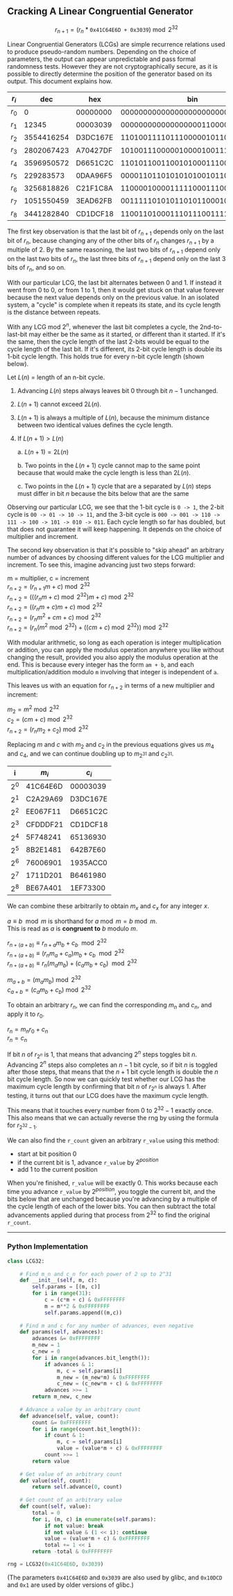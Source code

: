## Cracking A Linear Congruential Generator
$$
r_{n+1} = \left(r_n*\texttt{0x41C64E6D + 0x3039}\right) \bmod 2^{32}
$$

Linear Congruential Generators (LCGs) are simple recurrence relations used to produce pseudo-random numbers.  Depending on the choice of parameters, the output can appear unpredictable and pass formal randomness tests.  However they are not cryptographically secure, as it is possible to directly determine the position of the generator based on its output.  This document explains how.
    
|$r_i$|dec|hex|bin|
|-|-|-|-|
|$r_0$|0|00000000|00000000000000000000000000000000|
|$r_1$|12345|00003039|00000000000000000011000000111001|
|$r_2$|3554416254|D3DC167E|11010011110111000001011001111110|
|$r_3$|2802067423|A70427DF|10100111000001000010011111011111|
|$r_4$|3596950572|D6651C2C|11010110011001010001110000101100|
|$r_5$|229283573|0DAA96F5|00001101101010101001011011110101|
|$r_6$|3256818826|C21F1C8A|11000010000111110001110010001010|
|$r_7$|1051550459|3EAD62FB|00111110101011010110001011111011|
|$r_8$|3441282840|CD1DCF18|11001101000111011100111100011000|

The first key observation is that the last bit of $r_{n+1}$ depends only on the last bit of $r_n$, because changing any of the other bits of $r_n$ changes $r_{n+1}$ by a multiple of 2.  By the same reasoning, the last two bits of $r_{n+1}$ depend only on the last two bits of $r_n$, the last three bits of $r_{n+1}$ depend only on the last 3 bits of $r_n$, and so on.

With our particular LCG, the last bit alternates between 0 and 1.  If instead it went from 0 to 0, or from 1 to 1, then it would get stuck on that value forever because the next value depends only on the previous value.  In an isolated system, a "cycle" is complete when it repeats its state, and its cycle length is the distance between repeats.

With any LCG mod $2^n$, whenever the last bit completes a cycle, the 2nd-to-last-bit may either be the same as it started, or different than it started.  If it's the same, then the cycle length of the last 2-bits would be equal to the cycle length of the last bit.  If it's different, its 2-bit cycle length is double its 1-bit cycle length.  This holds true for every n-bit cycle length (shown below).  

Let $L(n)$ = length of an n-bit cycle.  

1. Advancing $L(n)$ steps always leaves bit $0$ through bit $n-1$ unchanged.  

2. $L(n+1)$ cannot exceed $2L(n)$.  

3. $L(n+1)$ is always a multiple of $L(n)$, because the minimum distance between two identical values defines the cycle length.  

4. If $L(n+1) > L(n)$  

    a. $L(n+1) = 2L(n)$  
    
    b. Two points in the $L(n+1)$ cycle cannot map to the same point because that would make the cycle length is less than $2L(n)$.  
    
    c. Two points in the $L(n+1)$ cycle that are a separated by $L(n)$ steps must differ in bit $n$ because the bits below that are the same

Observing our particular LCG, we see that the 1-bit cycle is `0 -> 1`, the 2-bit cycle is `00 -> 01 -> 10 -> 11`, and the 3-bit cycle is `000 -> 001 -> 110 -> 111 -> 100 -> 101 -> 010 -> 011`.  Each cycle length so far has doubled, but that does not guarantee it will keep happening. It depends on the choice of multiplier and increment.

The second key observation is that it's possible to "skip ahead" an arbitrary number of advances by choosing different values for the LCG multiplier and increment.  To see this, imagine advancing just two steps forward:

$\text{m = multiplier, c = increment}$  
$r_{n+2} = (r_{n+1}m + c) \bmod 2^{32}$  
$r_{n+2} = (((r_{n}m + c) \bmod 2^{32})m + c) \bmod 2^{32}$  
$r_{n+2} = ((r_{n}m + c)m + c) \bmod 2^{32}$  
$r_{n+2} = (r_{n}m^2 + cm + c) \bmod 2^{32}$  
$r_{n+2} = (r_{n}(m^2 \bmod 2^{32}) + ((cm + c) \bmod 2^{32})) \bmod 2^{32}$  

With modular arithmetic, so long as each operation is integer multiplication or addition, you can apply the modulus operation anywhere you like without changing the result, provided you also apply the modulus operation at the end.  This is because every integer has the form `am + b`, and each multiplication/addition modulo `m` involving that integer is independent of `a`.

This leaves us with an equation for $r_{n+2}$ in terms of a new multiplier and increment:

$m_2 = m^2 \bmod 2^{32}$  
$c_2 = (cm + c) \bmod 2^{32}$  
$r_{n+2} = (r_nm_2 + c_2) \bmod 2^{32}$  

Replacing $m$ and $c$ with $m_{2}$ and $c_{2}$ in the previous equations gives us $m_4$ and $c_4$, and we can continue doubling up to $m_{2^{31}}$ and $c_{2^{31}}$.  

|i|$m_i$|$c_i$|
|-|-|-|
|$2^{0}$|41C64E6D|00003039|
|$2^{1}$|C2A29A69|D3DC167E|
|$2^{2}$|EE067F11|D6651C2C|
|$2^{3}$|CFDDDF21|CD1DCF18|
|$2^{4}$|5F748241|65136930|
|$2^{5}$|8B2E1481|642B7E60|
|$2^{6}$|76006901|1935ACC0|
|$2^{7}$|1711D201|B6461980|
|$2^{8}$|BE67A401|1EF73300|

We can combine these arbitrarily to obtain $m_{x}$ and $c_{x}$ for any integer $x$.

$a \equiv b \mod m$ is shorthand for $a \bmod m = b \bmod m$.  
This is read as $a$ is **congruent to** $b$ modulo $m$.  

$r_{n+(a+b)} \equiv r_{n+a}m_b + c_b \mod 2^{32}$  
$r_{n+(a+b)} \equiv (r_nm_a  + c_a)m_b + c_b \mod 2^{32}$  
$r_{n+(a+b)} \equiv r_n(m_am_b) + (c_am_b+c_b) \mod 2^{32}$  

$m_{a+b} = (m_am_b) \bmod 2^{32}$  
$c_{a+b} = (c_am_b+c_b) \bmod 2^{32}$  

To obtain an arbitrary $r_n$, we can find the corresponding $m_n$ and $c_n$, and apply it to $r_0$.

$r_n = m_nr_0 + c_n$  
$r_n = c_n$

If bit $n$ of $r_{2^n}$ is 1, that means that advancing $2^n$ steps toggles bit $n$.  Advancing $2^n$ steps also completes an $n-1$ bit cycle, so if bit $n$ is toggled after those steps, that means that the $n+1$ bit cycle length is double the $n$ bit cycle length. So now we can quickly test whether our LCG has the maximum cycle length by confirming that bit $n$ of $r_{2^n}$ is always $1$.  After testing, it turns out that our LCG does have the maximum cycle length.

This means that it touches every number from $0$ to $2^{32}-1$ exactly once.  This also means that we can actually reverse the rng by using the formula for $r_{2^{32}-1}$.

We can also find the `r_count` given an arbitrary `r_value` using this method:
- start at bit position 0
- if the current bit is 1, advance `r_value` by $2^{position}$
- add 1 to the current position

When you're finished, `r_value` will be exactly $0$.  This works because each time you advance `r_value` by $2^{position}$, you toggle the current bit, and the bits below that are unchanged because you're advancing by a multiple of the cycle length of each of the lower bits.  You can then subtract the total advancements applied during that process from $2^{32}$ to find the original `r_count`.

---

### Python Implementation

```py
class LCG32:
    
    # Find m_n and c_n for each power of 2 up to 2^31
    def __init__(self, m, c):
        self.params = [(m, c)]
        for i in range(31):
            c = (c*m + c) & 0xFFFFFFFF
            m = m**2 & 0xFFFFFFFF
            self.params.append((m,c))
    
    # Find m and c for any number of advances, even negative
    def params(self, advances):
        advances &= 0xFFFFFFFF
        m_new = 1
        c_new = 0
        for i in range(advances.bit_length()):
            if advances & 1:
                m, c = self.params[i]
                m_new = (m_new*m) & 0xFFFFFFFF
                c_new = (c_new*m + c) & 0xFFFFFFFF
            advances >>= 1
        return m_new, c_new
    
    # Advance a value by an arbitrary count
    def advance(self, value, count):
        count &= 0xFFFFFFFF
        for i in range(count.bit_length()):
            if count & 1:
                m, c = self.params[i]
                value = (value*m + c) & 0xFFFFFFFF
            count >>= 1
        return value
    
    # Get value of an arbitrary count
    def value(self, count):
        return self.advance(0, count)
    
    # Get count of an arbitrary value
    def count(self, value):
        total = 0
        for i, (m, c) in enumerate(self.params):
            if not value: break
            if not value & (1 << i): continue
            value = (value*m + c) & 0xFFFFFFFF
            total += 1 << i
        return -total & 0xFFFFFFFF

rng = LCG32(0x41C64E6D, 0x3039)
```

(The parameters `0x41C64E6D` and `0x3039` are also used by glibc, and  `0x10DCD` and `0x1` are used by older versions of glibc.)

